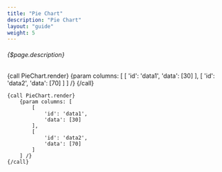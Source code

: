 ```yaml
---
title: "Pie Chart"
description: "Pie Chart"
layout: "guide"
weight: 5
---
```


###### {$page.description}

<article id="1">

{call PieChart.render}
	{param columns: [
		[
			'id': 'data1',
			'data': [30]
		],
		[
			'id': 'data2',
			'data': [70]
		]
	] /}
{/call}

```soy
{call PieChart.render}
	{param columns: [
		[
			'id': 'data1',
			'data': [30]
		],
		[
			'id': 'data2',
			'data': [70]
		]
	] /}
{/call}
```

</article>
